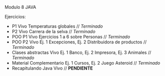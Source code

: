 Modulo 8 JAVA

Ejercicios:

- P1 Vivo Temperaturas globales // _Terminado_ 
- P2 Vivo Carrera de la selva  // _Terminado_  
- POO P1 Vivo Ejercicios 1 a 6 sobre Personas // _Terminado_ 
- POO P2 Vivo Ej. 1 Excepciones, Ej. 2 Distribuidora de productos // _Terminado_ 
- Clases abstractas Vivo Ej. 1 Banco, Ej. 2 Impresora, Ej. 3 Animales // _Terminado_ 
- Material Complementario Ej. 1 Cursos, Ej. 2 Juego Asteroid // _Terminado_
- Recapitulando Java Vivo // **PENDIENTE**
